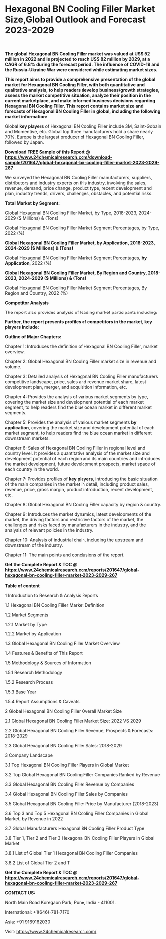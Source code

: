 <h1>Hexagonal BN Cooling Filler Market Size,Global Outlook and Forecast 2023-2029</h1><br/><p><strong>The global Hexagonal BN Cooling Filler market was valued at US$ 52 million in 2022 and is projected to reach US$ 82 million by 2029, at a <strong>CAGR</strong> of 6.8% during the forecast period. The influence of COVID-19 and the Russia-Ukraine War were considered while estimating market sizes.</strong></p><p><strong>This report aims to provide a comprehensive presentation of the global market for Hexagonal BN Cooling Filler, with both quantitative and qualitative analysis, to help readers develop business/growth strategies, assess the market competitive situation, analyze their position in the current marketplace, and make informed business decisions regarding Hexagonal BN Cooling Filler. This report contains market size and forecasts of Hexagonal BN Cooling Filler in global, including the following market information:</strong></p><p>Global <strong>key players</strong> of Hexagonal BN Cooling Filler include 3M, Saint-Gobain and Momentive, etc. Global top three manufacturers hold a share nearly 70%. Europe is the largest producer of Hexagonal BN Cooling Filler, followed by Japan.</p><div><b>Download FREE Sample of this Report @ <a href="https://www.24chemicalresearch.com/download-sample/201647/global-hexagonal-bn-cooling-filler-market-2023-2029-267">https://www.24chemicalresearch.com/download-sample/201647/global-hexagonal-bn-cooling-filler-market-2023-2029-267</a></b></div><p>We surveyed the Hexagonal BN Cooling Filler manufacturers, suppliers, distributors and industry experts on this industry, involving the sales, revenue, demand, price change, product type, recent development and plan, industry trends, drivers, challenges, obstacles, and potential risks.</p><p><strong>Total Market by Segment:</strong></p><p>Global Hexagonal BN Cooling Filler Market, by Type, 2018-2023, 2024-2029 ($ Millions) & (Tons)</p><p>Global Hexagonal BN Cooling Filler Market Segment Percentages, by Type, 2022 (%)</p><p><strong>Global Hexagonal BN Cooling Filler Market, <strong>by Application</strong>, 2018-2023, 2024-2029 ($ Millions) & (Tons)</strong></p><p>Global Hexagonal BN Cooling Filler Market Segment Percentages, <strong>by Application</strong>, 2022 (%)</p><p><strong>Global Hexagonal BN Cooling Filler Market, By Region and Country, 2018-2023, 2024-2029 ($ Millions) & (Tons)</strong></p><p>Global Hexagonal BN Cooling Filler Market Segment Percentages, By Region and Country, 2022 (%)</p><p><strong>Competitor Analysis</strong></p><p>The report also provides analysis of leading market participants including:</p><p><strong>Further, the report presents profiles of competitors in the market, <strong>key players</strong> include:</strong></p><p><strong>Outline of Major Chapters:</strong></p><p>Chapter 1: Introduces the definition of Hexagonal BN Cooling Filler, market overview.</p><p>Chapter 2: Global Hexagonal BN Cooling Filler market size in revenue and volume.</p><p>Chapter 3: Detailed analysis of Hexagonal BN Cooling Filler manufacturers competitive landscape, price, sales and revenue market share, latest development plan, merger, and acquisition information, etc.</p><p>Chapter 4: Provides the analysis of various market segments by type, covering the market size and development potential of each market segment, to help readers find the blue ocean market in different market segments.</p><p>Chapter 5: Provides the analysis of various market segments <strong>by application</strong>, covering the market size and development potential of each market segment, to help readers find the blue ocean market in different downstream markets.</p><p>Chapter 6: Sales of Hexagonal BN Cooling Filler in regional level and country level. It provides a quantitative analysis of the market size and development potential of each region and its main countries and introduces the market development, future development prospects, market space of each country in the world.</p><p>Chapter 7: Provides profiles of <strong>key players</strong>, introducing the basic situation of the main companies in the market in detail, including product sales, revenue, price, gross margin, product introduction, recent development, etc.</p><p>Chapter 8: Global Hexagonal BN Cooling Filler capacity by region & country.</p><p>Chapter 9: Introduces the market dynamics, latest developments of the market, the driving factors and restrictive factors of the market, the challenges and risks faced by manufacturers in the industry, and the analysis of relevant policies in the industry.</p><p>Chapter 10: Analysis of industrial chain, including the upstream and downstream of the industry.</p><p>Chapter 11: The main points and conclusions of the report.</p><div><b>Get the Complete Report & TOC @ <a href="https://www.24chemicalresearch.com/reports/201647/global-hexagonal-bn-cooling-filler-market-2023-2029-267">https://www.24chemicalresearch.com/reports/201647/global-hexagonal-bn-cooling-filler-market-2023-2029-267</a></b></div><br><b>Table of content</b><p>1 Introduction to Research & Analysis Reports<br />
 
  1.1 Hexagonal BN Cooling Filler Market Definition<br />
 
  1.2 Market Segments<br />
 
  1.2.1 Market by Type<br />
 
  1.2.2 Market by Application<br />
 
  1.3 Global Hexagonal BN Cooling Filler Market Overview<br />
 
  1.4 Features & Benefits of This Report<br />
 
  1.5 Methodology & Sources of Information<br />
 
  1.5.1 Research Methodology<br />
 
  1.5.2 Research Process<br />
 
  1.5.3 Base Year<br />
 
  1.5.4 Report Assumptions & Caveats<br />
 
 2 Global Hexagonal BN Cooling Filler Overall Market Size<br />
 
  2.1 Global Hexagonal BN Cooling Filler Market Size: 2022 VS 2029<br />
 
  2.2 Global Hexagonal BN Cooling Filler Revenue, Prospects & Forecasts: 2018-2029<br />
 
  2.3 Global Hexagonal BN Cooling Filler Sales: 2018-2029<br />
 
 3 Company Landscape<br />
 
  3.1 Top Hexagonal BN Cooling Filler Players in Global Market<br />
 
  3.2 Top Global Hexagonal BN Cooling Filler Companies Ranked by Revenue<br />
 
  3.3 Global Hexagonal BN Cooling Filler Revenue by Companies<br />
 
  3.4 Global Hexagonal BN Cooling Filler Sales by Companies<br />
 
  3.5 Global Hexagonal BN Cooling Filler Price by Manufacturer (2018-2023)<br />
 
  3.6 Top 3 and Top 5 Hexagonal BN Cooling Filler Companies in Global Market, by Revenue in 2022<br />
 
  3.7 Global Manufacturers Hexagonal BN Cooling Filler Product Type<br />
 
  3.8 Tier 1, Tier 2 and Tier 3 Hexagonal BN Cooling Filler Players in Global Market<br />
 
  3.8.1 List of Global Tier 1 Hexagonal BN Cooling Filler Companies<br />
 
  3.8.2 List of Global Tier 2 and T<br><div><b>Get the Complete Report & TOC @ <a href="https://www.24chemicalresearch.com/reports/201647/global-hexagonal-bn-cooling-filler-market-2023-2029-267">https://www.24chemicalresearch.com/reports/201647/global-hexagonal-bn-cooling-filler-market-2023-2029-267</a></b></div></p>
 
 <b>CONTACT US:</b><br>
 
 North Main Road Koregaon Park, Pune, India - 411001.<br/>
 
 International: +1(646)-781-7170<br/>
 
 Asia: +91 9169162030<br/>
 
 Visit: <a href="https://www.24chemicalresearch.com/">https://www.24chemicalresearch.com/</a>
 
 <br>